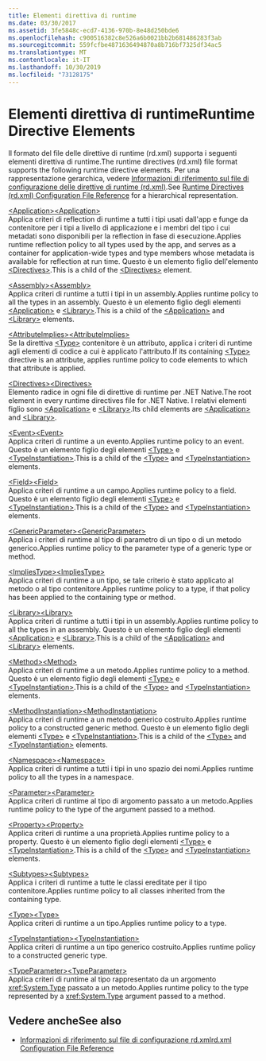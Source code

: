 ```yaml
---
title: Elementi direttiva di runtime
ms.date: 03/30/2017
ms.assetid: 3fe5848c-ecd7-4136-970b-8e48d250bde6
ms.openlocfilehash: c900516382c8e526a6b0021bb2b681486283f3ab
ms.sourcegitcommit: 559fcfbe4871636494870a8b716bf7325df34ac5
ms.translationtype: MT
ms.contentlocale: it-IT
ms.lasthandoff: 10/30/2019
ms.locfileid: "73128175"
---
```

# <a name="runtime-directive-elements"></a><span data-ttu-id="a7f31-102">Elementi direttiva di runtime</span><span class="sxs-lookup"><span data-stu-id="a7f31-102">Runtime Directive Elements</span></span>
<span data-ttu-id="a7f31-103">Il formato del file delle direttive di runtime (rd.xml) supporta i seguenti elementi direttiva di runtime.</span><span class="sxs-lookup"><span data-stu-id="a7f31-103">The runtime directives (rd.xml) file format supports the following runtime directive elements.</span></span> <span data-ttu-id="a7f31-104">Per una rappresentazione gerarchica, vedere [Informazioni di riferimento sul file di configurazione delle direttive di runtime (rd.xml)](runtime-directives-rd-xml-configuration-file-reference.md).</span><span class="sxs-lookup"><span data-stu-id="a7f31-104">See [Runtime Directives (rd.xml) Configuration File Reference](runtime-directives-rd-xml-configuration-file-reference.md) for a hierarchical representation.</span></span>  
  
 [<span data-ttu-id="a7f31-105">\<Application></span><span class="sxs-lookup"><span data-stu-id="a7f31-105">\<Application></span></span>](application-element-net-native.md)  
 <span data-ttu-id="a7f31-106">Applica criteri di reflection di runtime a tutti i tipi usati dall'app e funge da contenitore per i tipi a livello di applicazione e i membri del tipo i cui metadati sono disponibili per la reflection in fase di esecuzione.</span><span class="sxs-lookup"><span data-stu-id="a7f31-106">Applies runtime reflection policy to all types used by the app, and serves as a container for application-wide types and type members whose metadata is available for reflection at run time.</span></span> <span data-ttu-id="a7f31-107">Questo è un elemento figlio dell'elemento [\<Directives>](directives-element-net-native.md).</span><span class="sxs-lookup"><span data-stu-id="a7f31-107">This is a child of the [\<Directives>](directives-element-net-native.md) element.</span></span>  
  
 [<span data-ttu-id="a7f31-108">\<Assembly></span><span class="sxs-lookup"><span data-stu-id="a7f31-108">\<Assembly></span></span>](assembly-element-net-native.md)  
 <span data-ttu-id="a7f31-109">Applica criteri di runtime a tutti i tipi in un assembly.</span><span class="sxs-lookup"><span data-stu-id="a7f31-109">Applies runtime policy to all the types in an assembly.</span></span> <span data-ttu-id="a7f31-110">Questo è un elemento figlio degli elementi [\<Application>](application-element-net-native.md) e [\<Library>](library-element-net-native.md).</span><span class="sxs-lookup"><span data-stu-id="a7f31-110">This is a child of the [\<Application>](application-element-net-native.md) and [\<Library>](library-element-net-native.md) elements.</span></span>  
  
 [<span data-ttu-id="a7f31-111">\<AttributeImplies></span><span class="sxs-lookup"><span data-stu-id="a7f31-111">\<AttributeImplies></span></span>](attributeimplies-element-net-native.md)  
 <span data-ttu-id="a7f31-112">Se la direttiva [\<Type>](type-element-net-native.md) contenitore è un attributo, applica i criteri di runtime agli elementi di codice a cui è applicato l'attributo.</span><span class="sxs-lookup"><span data-stu-id="a7f31-112">If its containing [\<Type>](type-element-net-native.md) directive is an attribute, applies runtime policy to code elements to which that attribute is applied.</span></span>  
  
 [<span data-ttu-id="a7f31-113">\<Directives></span><span class="sxs-lookup"><span data-stu-id="a7f31-113">\<Directives></span></span>](directives-element-net-native.md)  
 <span data-ttu-id="a7f31-114">Elemento radice in ogni file di direttive di runtime per .NET Native.</span><span class="sxs-lookup"><span data-stu-id="a7f31-114">The root element in every runtime directives file for .NET Native.</span></span> <span data-ttu-id="a7f31-115">I relativi elementi figlio sono [\<Application>](application-element-net-native.md) e [\<Library>](library-element-net-native.md).</span><span class="sxs-lookup"><span data-stu-id="a7f31-115">Its child elements are [\<Application>](application-element-net-native.md) and [\<Library>](library-element-net-native.md).</span></span>  
  
 [<span data-ttu-id="a7f31-116">\<Event></span><span class="sxs-lookup"><span data-stu-id="a7f31-116">\<Event></span></span>](event-element-net-native.md)  
 <span data-ttu-id="a7f31-117">Applica criteri di runtime a un evento.</span><span class="sxs-lookup"><span data-stu-id="a7f31-117">Applies runtime policy to an event.</span></span> <span data-ttu-id="a7f31-118">Questo è un elemento figlio degli elementi [\<Type>](type-element-net-native.md) e [\<TypeInstantiation>](typeinstantiation-element-net-native.md).</span><span class="sxs-lookup"><span data-stu-id="a7f31-118">This is a child of the [\<Type>](type-element-net-native.md) and [\<TypeInstantiation>](typeinstantiation-element-net-native.md) elements.</span></span>  
  
 [<span data-ttu-id="a7f31-119">\<Field></span><span class="sxs-lookup"><span data-stu-id="a7f31-119">\<Field></span></span>](field-element-net-native.md)  
 <span data-ttu-id="a7f31-120">Applica criteri di runtime a un campo.</span><span class="sxs-lookup"><span data-stu-id="a7f31-120">Applies runtime policy to a field.</span></span> <span data-ttu-id="a7f31-121">Questo è un elemento figlio degli elementi [\<Type>](type-element-net-native.md) e [\<TypeInstantiation>](typeinstantiation-element-net-native.md).</span><span class="sxs-lookup"><span data-stu-id="a7f31-121">This is a child of the [\<Type>](type-element-net-native.md) and [\<TypeInstantiation>](typeinstantiation-element-net-native.md) elements.</span></span>  
  
 [<span data-ttu-id="a7f31-122">\<GenericParameter></span><span class="sxs-lookup"><span data-stu-id="a7f31-122">\<GenericParameter></span></span>](genericparameter-element-net-native.md)  
 <span data-ttu-id="a7f31-123">Applica i criteri di runtime al tipo di parametro di un tipo o di un metodo generico.</span><span class="sxs-lookup"><span data-stu-id="a7f31-123">Applies runtime policy to the parameter type of a generic type or method.</span></span>  
  
 [<span data-ttu-id="a7f31-124">\<ImpliesType></span><span class="sxs-lookup"><span data-stu-id="a7f31-124">\<ImpliesType></span></span>](impliestype-element-net-native.md)  
 <span data-ttu-id="a7f31-125">Applica criteri di runtime a un tipo, se tale criterio è stato applicato al metodo o al tipo contenitore.</span><span class="sxs-lookup"><span data-stu-id="a7f31-125">Applies runtime policy to a type, if that policy has been applied to the containing type or method.</span></span>  
  
 [<span data-ttu-id="a7f31-126">\<Library></span><span class="sxs-lookup"><span data-stu-id="a7f31-126">\<Library></span></span>](library-element-net-native.md)  
 <span data-ttu-id="a7f31-127">Applica criteri di runtime a tutti i tipi in un assembly.</span><span class="sxs-lookup"><span data-stu-id="a7f31-127">Applies runtime policy to all the types in an assembly.</span></span> <span data-ttu-id="a7f31-128">Questo è un elemento figlio degli elementi [\<Application>](application-element-net-native.md) e [\<Library>](library-element-net-native.md).</span><span class="sxs-lookup"><span data-stu-id="a7f31-128">This is a child of the [\<Application>](application-element-net-native.md) and [\<Library>](library-element-net-native.md) elements.</span></span>  
  
 [<span data-ttu-id="a7f31-129">\<Method></span><span class="sxs-lookup"><span data-stu-id="a7f31-129">\<Method></span></span>](method-element-net-native.md)  
 <span data-ttu-id="a7f31-130">Applica criteri di runtime a un metodo.</span><span class="sxs-lookup"><span data-stu-id="a7f31-130">Applies runtime policy to a method.</span></span> <span data-ttu-id="a7f31-131">Questo è un elemento figlio degli elementi [\<Type>](type-element-net-native.md) e [\<TypeInstantiation>](typeinstantiation-element-net-native.md).</span><span class="sxs-lookup"><span data-stu-id="a7f31-131">This is a child of the [\<Type>](type-element-net-native.md) and [\<TypeInstantiation>](typeinstantiation-element-net-native.md) elements.</span></span>  
  
 [<span data-ttu-id="a7f31-132">\<MethodInstantiation></span><span class="sxs-lookup"><span data-stu-id="a7f31-132">\<MethodInstantiation></span></span>](methodinstantiation-element-net-native.md)  
 <span data-ttu-id="a7f31-133">Applica criteri di runtime a un metodo generico costruito.</span><span class="sxs-lookup"><span data-stu-id="a7f31-133">Applies runtime policy to a constructed generic method.</span></span> <span data-ttu-id="a7f31-134">Questo è un elemento figlio degli elementi [\<Type>](type-element-net-native.md) e [\<TypeInstantiation>](typeinstantiation-element-net-native.md).</span><span class="sxs-lookup"><span data-stu-id="a7f31-134">This is a child of the [\<Type>](type-element-net-native.md) and [\<TypeInstantiation>](typeinstantiation-element-net-native.md) elements.</span></span>  
  
 [<span data-ttu-id="a7f31-135">\<Namespace></span><span class="sxs-lookup"><span data-stu-id="a7f31-135">\<Namespace></span></span>](namespace-element-net-native.md)  
 <span data-ttu-id="a7f31-136">Applica criteri di runtime a tutti i tipi in uno spazio dei nomi.</span><span class="sxs-lookup"><span data-stu-id="a7f31-136">Applies runtime policy to all the types in a namespace.</span></span>  
  
 [<span data-ttu-id="a7f31-137">\<Parameter></span><span class="sxs-lookup"><span data-stu-id="a7f31-137">\<Parameter></span></span>](parameter-element-net-native.md)  
 <span data-ttu-id="a7f31-138">Applica criteri di runtime al tipo di argomento passato a un metodo.</span><span class="sxs-lookup"><span data-stu-id="a7f31-138">Applies runtime policy to the type of the argument passed to a method.</span></span>  
  
 [<span data-ttu-id="a7f31-139">\<Property></span><span class="sxs-lookup"><span data-stu-id="a7f31-139">\<Property></span></span>](property-element-net-native.md)  
 <span data-ttu-id="a7f31-140">Applica criteri di runtime a una proprietà.</span><span class="sxs-lookup"><span data-stu-id="a7f31-140">Applies runtime policy to a property.</span></span> <span data-ttu-id="a7f31-141">Questo è un elemento figlio degli elementi [\<Type>](type-element-net-native.md) e [\<TypeInstantiation>](typeinstantiation-element-net-native.md).</span><span class="sxs-lookup"><span data-stu-id="a7f31-141">This is a child of the [\<Type>](type-element-net-native.md) and [\<TypeInstantiation>](typeinstantiation-element-net-native.md) elements.</span></span>  
  
 [<span data-ttu-id="a7f31-142">\<Subtypes></span><span class="sxs-lookup"><span data-stu-id="a7f31-142">\<Subtypes></span></span>](subtypes-element-net-native.md)  
 <span data-ttu-id="a7f31-143">Applica i criteri di runtime a tutte le classi ereditate per il tipo contenitore.</span><span class="sxs-lookup"><span data-stu-id="a7f31-143">Applies runtime policy to all classes inherited from the containing type.</span></span>  
  
 [<span data-ttu-id="a7f31-144">\<Type></span><span class="sxs-lookup"><span data-stu-id="a7f31-144">\<Type></span></span>](type-element-net-native.md)  
 <span data-ttu-id="a7f31-145">Applica criteri di runtime a un tipo.</span><span class="sxs-lookup"><span data-stu-id="a7f31-145">Applies runtime policy to a type.</span></span>  
  
 [<span data-ttu-id="a7f31-146">\<TypeInstantiation></span><span class="sxs-lookup"><span data-stu-id="a7f31-146">\<TypeInstantiation></span></span>](typeinstantiation-element-net-native.md)  
 <span data-ttu-id="a7f31-147">Applica criteri di runtime a un tipo generico costruito.</span><span class="sxs-lookup"><span data-stu-id="a7f31-147">Applies runtime policy to a constructed generic type.</span></span>  
  
 [<span data-ttu-id="a7f31-148">\<TypeParameter></span><span class="sxs-lookup"><span data-stu-id="a7f31-148">\<TypeParameter></span></span>](typeparameter-element-net-native.md)  
 <span data-ttu-id="a7f31-149">Applica criteri di runtime al tipo rappresentato da un argomento <xref:System.Type> passato a un metodo.</span><span class="sxs-lookup"><span data-stu-id="a7f31-149">Applies runtime policy to the type represented by a <xref:System.Type> argument passed to a method.</span></span>  
  
## <a name="see-also"></a><span data-ttu-id="a7f31-150">Vedere anche</span><span class="sxs-lookup"><span data-stu-id="a7f31-150">See also</span></span>

- [<span data-ttu-id="a7f31-151">Informazioni di riferimento sul file di configurazione rd.xml</span><span class="sxs-lookup"><span data-stu-id="a7f31-151">rd.xml Configuration File Reference</span></span>](runtime-directives-rd-xml-configuration-file-reference.md)
